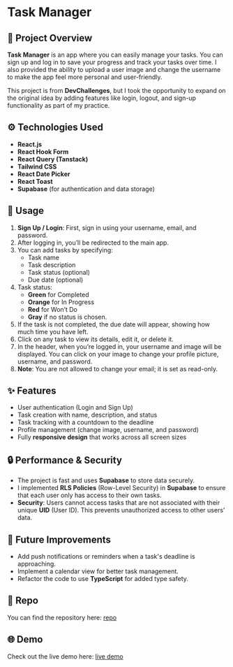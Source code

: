 # Task Manager

## 📜 Project Overview

**Task Manager** is an app where you can easily manage your tasks. You can sign up and log in to save your progress and track your tasks over time. I also provided the ability to upload a user image and change the username to make the app feel more personal and user-friendly.

This project is from **DevChallenges**, but I took the opportunity to expand on the original idea by adding features like login, logout, and sign-up functionality as part of my practice.

## ⚙️ Technologies Used

- **React.js**
- **React Hook Form**
- **React Query (Tanstack)**
- **Tailwind CSS**
- **React Date Picker**
- **React Toast**
- **Supabase** (for authentication and data storage)

## 🎯 Usage

1. **Sign Up / Login**: First, sign in using your username, email, and password.
2. After logging in, you’ll be redirected to the main app.
3. You can add tasks by specifying:
   - Task name
   - Task description
   - Task status (optional)
   - Due date (optional)
4. Task status:
   - **Green** for Completed
   - **Orange** for In Progress
   - **Red** for Won’t Do
   - **Gray** if no status is chosen.
5. If the task is not completed, the due date will appear, showing how much time you have left.
6. Click on any task to view its details, edit it, or delete it.
7. In the header, when you’re logged in, your username and image will be displayed. You can click on your image to change your profile picture, username, and password.
8. **Note**: You are not allowed to change your email; it is set as read-only.

## ✨ Features

- User authentication (Login and Sign Up)
- Task creation with name, description, and status
- Task tracking with a countdown to the deadline
- Profile management (change image, username, and password)
- Fully **responsive design** that works across all screen sizes

## 🔒 Performance & Security

- The project is fast and uses **Supabase** to store data securely.
- I implemented **RLS Policies** (Row-Level Security) in **Supabase** to ensure that each user only has access to their own tasks.
- **Security**: Users cannot access tasks that are not associated with their unique **UID** (User ID). This prevents unauthorized access to other users’ data.

## 🚀 Future Improvements

- Add push notifications or reminders when a task's deadline is approaching.
- Implement a calendar view for better task management.
- Refactor the code to use **TypeScript** for added type safety.

## 📂 Repo

You can find the repository here: [repo](https://github.com/Omar-Yasser-Frontend/Task-Manager)

## 🌐 Demo

Check out the live demo here: [live demo](https://task-manager-omar.netlify.app/)
